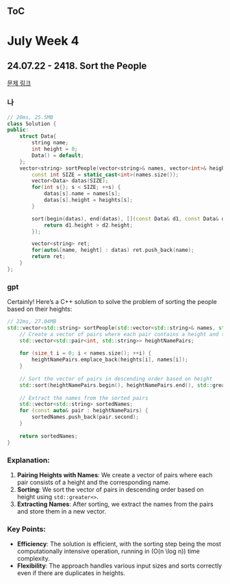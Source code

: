## ToC

# July Week 4
## 24.07.22 - 2418. Sort the People
[문제 링크](https://leetcode.com/problems/sort-the-people/description/)

### 나
```cpp
// 20ms, 25.5MB
class Solution {
public:
    struct Data{
        string name;
        int height = 0;
        Data() = default;
    };
    vector<string> sortPeople(vector<string>& names, vector<int>& heights) {
        const int SIZE = static_cast<int>(names.size());
        vector<Data> datas(SIZE);
        for(int s{}; s < SIZE; ++s) {
            datas[s].name = names[s];
            datas[s].height = heights[s];
        }

        sort(begin(datas), end(datas), [](const Data& d1, const Data& d2) {
            return d1.height > d2.height;
        });

        vector<string> ret;
        for(auto&[name, height] : datas) ret.push_back(name);
        return ret;
    }
};
```

### gpt
Certainly! Here’s a C++ solution to solve the problem of sorting the people based on their heights:

```cpp
// 22ms, 27.04MB
std::vector<std::string> sortPeople(std::vector<std::string>& names, std::vector<int>& heights) {
    // Create a vector of pairs where each pair contains a height and the corresponding name
    std::vector<std::pair<int, std::string>> heightNamePairs;
    
    for (size_t i = 0; i < names.size(); ++i) {
        heightNamePairs.emplace_back(heights[i], names[i]);
    }
    
    // Sort the vector of pairs in descending order based on height
    std::sort(heightNamePairs.begin(), heightNamePairs.end(), std::greater<>());
    
    // Extract the names from the sorted pairs
    std::vector<std::string> sortedNames;
    for (const auto& pair : heightNamePairs) {
        sortedNames.push_back(pair.second);
    }
    
    return sortedNames;
}
```

<h3> Explanation: </h3>

1. **Pairing Heights with Names**: We create a vector of pairs where each pair consists of a height and the corresponding name.
2. **Sorting**: We sort the vector of pairs in descending order based on height using `std::greater<>`.
3. **Extracting Names**: After sorting, we extract the names from the pairs and store them in a new vector.

<h3> Key Points: </h3>

- **Efficiency**: The solution is efficient, with the sorting step being the most computationally intensive operation, running in \(O(n \log n)\) time complexity.
- **Flexibility**: The approach handles various input sizes and sorts correctly even if there are duplicates in heights.